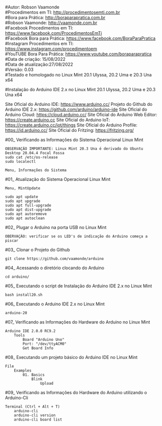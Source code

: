 #Autor: Robson Vaamonde<br>
#Procedimentos em TI: http://procedimentosemti.com.br<br>
#Bora para Prática: http://boraparapratica.com.br<br>
#Robson Vaamonde: http://vaamonde.com.br<br>
#Facebook Procedimentos em TI: https://www.facebook.com/ProcedimentosEmTi<br>
#Facebook Bora para Prática: https://www.facebook.com/BoraParaPratica<br>
#Instagram Procedimentos em TI: https://www.instagram.com/procedimentoem<br>
#YouTUBE Bora Para Prática: https://www.youtube.com/boraparapratica<br>
#Data de criação: 15/08/2022<br>
#Data de atualização:27/08/2022<br>
#Versão: 0.03<br>
#Testado e homologado no Linux Mint 20.1 Ulyssa, 20.2 Uma e 20.3 Una x64

#Instalação do Arduino IDE 2.x no Linux Mint 20.1 Ulyssa, 20.2 Uma e 20.3 Una x64

Site Oficial do Arduino IDE: https://www.arduino.cc/
Projeto do Github do Arduino IDE 2.x: https://github.com/arduino/arduino-ide
Site Oficial do Arduino Cloud: https://cloud.arduino.cc/
Site Oficial do Arduino Web Editor: https://create.arduino.cc
Site Oficial do Arduino IoT: https://create.arduino.cc/iot/things
Site Oficial do Arduino Profile: https://id.arduino.cc/
Site Oficial do Fritzing: https://fritzing.org/

#00_ Verificando as Informações do Sistema Operacional Linux Mint<br>

	OBSERVAÇÃO IMPORTANTE: Linux Mint 20.3 Una é derivado do Ubuntu Desktop 20.04.4 Focal Fossa
	sudo cat /etc/os-release
	sudo localectl

	Menu, Informações do Sistema

#01_ Atualização do Sistema Operacional Linux Mint<br>

	Menu, MintUpdate

	sudo apt update
	sudo apt upgrade
	sudo apt full-upgrade
	sudo apt dist-upgrade
	sudo apt autoremove
	sudo apt autoclean

#02_ Plugar o Arduino na porta USB no Linux Mint<br>

	OBERVAÇÃO: verificar se os LED's de indicação do Arduino começa a piscar

#03_ Clonar o Projeto do Github<br>

	git clone https://github.com/vaamonde/arduino

#04_ Acessando o diretório clocando do Arduino<br>

	cd arduino/

#05_ Executando o script de Instalação do Arduino IDE 2.x no Linux Mint<br>

	bash install20.sh

#06_ Executando o Arduino IDE 2.x no Linux Mint<br>

	arduino-20

#07_ Verificando as Informações do Hardware do Arduino no Linux Mint<br>

	Arduino IDE 2.0.0 RC9.2
		Tools
			Board "Arduino Uno"
			Port: "/dev/ttyACM0"
			Get Board Info

#08_ Executando um projeto básico do Arduino IDE no Linux Mint<br>

	File
		Examples
			01. Basics
				Blink
					Upload

#09_ Verificando as Informações do Hardware do Arduino utilizando o Arduino-Cli

	Terminal (Ctrl + Alt + T)
		arduino-cli
		arduino-cli version
		arduino-cli board list